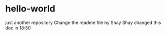 # hello-world
just another repository
Change the readme file by Shay
Shay changed this doc in 18:50
